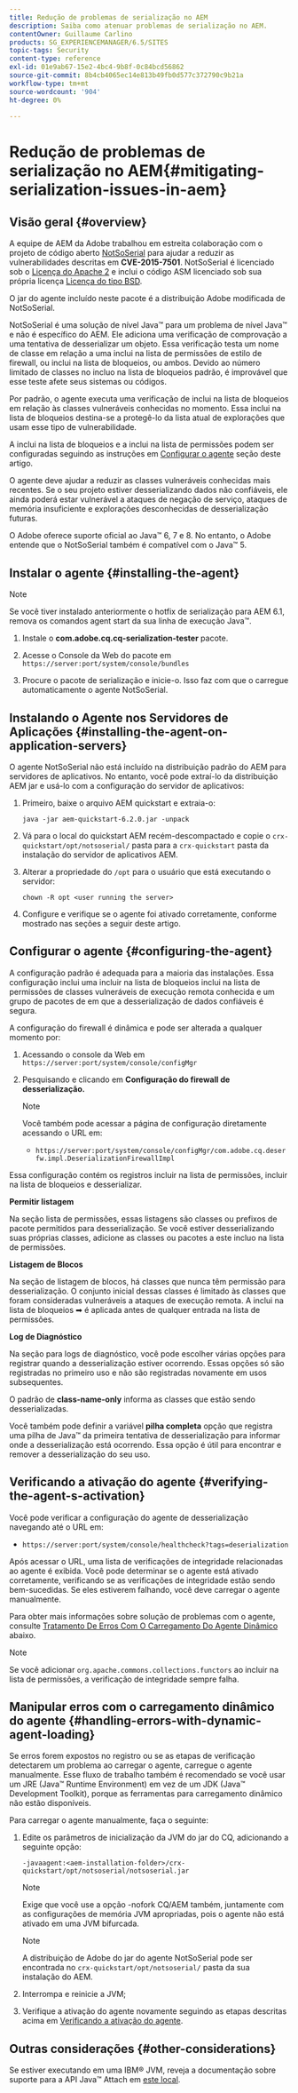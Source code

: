 ```yaml
---
title: Redução de problemas de serialização no AEM
description: Saiba como atenuar problemas de serialização no AEM.
contentOwner: Guillaume Carlino
products: SG_EXPERIENCEMANAGER/6.5/SITES
topic-tags: Security
content-type: reference
exl-id: 01e9ab67-15e2-4bc4-9b8f-0c84bcd56862
source-git-commit: 8b4cb4065ec14e813b49fb0d577c372790c9b21a
workflow-type: tm+mt
source-wordcount: '904'
ht-degree: 0%

---
```


# Redução de problemas de serialização no AEM{#mitigating-serialization-issues-in-aem}

## Visão geral {#overview}

A equipe de AEM da Adobe trabalhou em estreita colaboração com o projeto de código aberto [NotSoSerial](https://github.com/kantega/notsoserial) para ajudar a reduzir as vulnerabilidades descritas em **CVE-2015-7501**. NotSoSerial é licenciado sob o [Licença do Apache 2](https://www.apache.org/licenses/LICENSE-2.0) e inclui o código ASM licenciado sob sua própria licença [Licença do tipo BSD](https://asm.ow2.io/).

O jar do agente incluído neste pacote é a distribuição Adobe modificada de NotSoSerial.

NotSoSerial é uma solução de nível Java™ para um problema de nível Java™ e não é específico do AEM. Ele adiciona uma verificação de comprovação a uma tentativa de desserializar um objeto. Essa verificação testa um nome de classe em relação a uma inclui na lista de permissões de estilo de firewall, ou inclui na lista de bloqueios, ou ambos. Devido ao número limitado de classes no incluo na lista de bloqueios padrão, é improvável que esse teste afete seus sistemas ou códigos.

Por padrão, o agente executa uma verificação de inclui na lista de bloqueios em relação às classes vulneráveis conhecidas no momento. Essa inclui na lista de bloqueios destina-se a protegê-lo da lista atual de explorações que usam esse tipo de vulnerabilidade.

A inclui na lista de bloqueios e a inclui na lista de permissões podem ser configuradas seguindo as instruções em [Configurar o agente](/help/sites-administering/mitigating-serialization-issues.md#configuring-the-agent) seção deste artigo.

O agente deve ajudar a reduzir as classes vulneráveis conhecidas mais recentes. Se o seu projeto estiver desserializando dados não confiáveis, ele ainda poderá estar vulnerável a ataques de negação de serviço, ataques de memória insuficiente e explorações desconhecidas de desserialização futuras.

O Adobe oferece suporte oficial ao Java™ 6, 7 e 8. No entanto, o Adobe entende que o NotSoSerial também é compatível com o Java™ 5.

## Instalar o agente {#installing-the-agent}

>[!NOTE]
>
>Se você tiver instalado anteriormente o hotfix de serialização para AEM 6.1, remova os comandos agent start da sua linha de execução Java™.

1. Instale o **com.adobe.cq.cq-serialization-tester** pacote.

1. Acesse o Console da Web do pacote em `https://server:port/system/console/bundles`
1. Procure o pacote de serialização e inicie-o. Isso faz com que o carregue automaticamente o agente NotSoSerial.

## Instalando o Agente nos Servidores de Aplicações {#installing-the-agent-on-application-servers}

O agente NotSoSerial não está incluído na distribuição padrão do AEM para servidores de aplicativos. No entanto, você pode extraí-lo da distribuição AEM jar e usá-lo com a configuração do servidor de aplicativos:

1. Primeiro, baixe o arquivo AEM quickstart e extraia-o:

   ```shell
   java -jar aem-quickstart-6.2.0.jar -unpack
   ```

1. Vá para o local do quickstart AEM recém-descompactado e copie o `crx-quickstart/opt/notsoserial/` pasta para a `crx-quickstart` pasta da instalação do servidor de aplicativos AEM.

1. Alterar a propriedade do `/opt` para o usuário que está executando o servidor:

   ```shell
   chown -R opt <user running the server>
   ```

1. Configure e verifique se o agente foi ativado corretamente, conforme mostrado nas seções a seguir deste artigo.

## Configurar o agente {#configuring-the-agent}

A configuração padrão é adequada para a maioria das instalações. Essa configuração inclui uma incluir na lista de bloqueios inclui na lista de permissões de classes vulneráveis de execução remota conhecida e um grupo de pacotes de em que a desserialização de dados confiáveis é segura.

A configuração do firewall é dinâmica e pode ser alterada a qualquer momento por:

1. Acessando o console da Web em `https://server:port/system/console/configMgr`
1. Pesquisando e clicando em **Configuração do firewall de desserialização.**

   >[!NOTE]
   >
   Você também pode acessar a página de configuração diretamente acessando o URL em:
   >
   * `https://server:port/system/console/configMgr/com.adobe.cq.deserfw.impl.DeserializationFirewallImpl`

Essa configuração contém os registros incluir na lista de permissões, incluir na lista de bloqueios e desserializar.

**Permitir listagem**

Na seção lista de permissões, essas listagens são classes ou prefixos de pacote permitidos para desserialização. Se você estiver desserializando suas próprias classes, adicione as classes ou pacotes a este incluo na lista de permissões.

**Listagem de Blocos**

Na seção de listagem de blocos, há classes que nunca têm permissão para desserialização. O conjunto inicial dessas classes é limitado às classes que foram consideradas vulneráveis a ataques de execução remota. A inclui na lista de bloqueios ➡ é aplicada antes de qualquer entrada na lista de permissões.

**Log de Diagnóstico**

Na seção para logs de diagnóstico, você pode escolher várias opções para registrar quando a desserialização estiver ocorrendo. Essas opções só são registradas no primeiro uso e não são registradas novamente em usos subsequentes.

O padrão de **class-name-only** informa as classes que estão sendo desserializadas.

Você também pode definir a variável **pilha completa** opção que registra uma pilha de Java™ da primeira tentativa de desserialização para informar onde a desserialização está ocorrendo. Essa opção é útil para encontrar e remover a desserialização do seu uso.

## Verificando a ativação do agente {#verifying-the-agent-s-activation}

Você pode verificar a configuração do agente de desserialização navegando até o URL em:

* `https://server:port/system/console/healthcheck?tags=deserialization`

Após acessar o URL, uma lista de verificações de integridade relacionadas ao agente é exibida. Você pode determinar se o agente está ativado corretamente, verificando se as verificações de integridade estão sendo bem-sucedidas. Se eles estiverem falhando, você deve carregar o agente manualmente.

Para obter mais informações sobre solução de problemas com o agente, consulte [Tratamento De Erros Com O Carregamento Do Agente Dinâmico](#handling-errors-with-dynamic-agent-loading) abaixo.

>[!NOTE]
>
Se você adicionar `org.apache.commons.collections.functors` ao incluir na lista de permissões, a verificação de integridade sempre falha.

## Manipular erros com o carregamento dinâmico do agente {#handling-errors-with-dynamic-agent-loading}

Se erros forem expostos no registro ou se as etapas de verificação detectarem um problema ao carregar o agente, carregue o agente manualmente. Esse fluxo de trabalho também é recomendado se você usar um JRE (Java™ Runtime Environment) em vez de um JDK (Java™ Development Toolkit), porque as ferramentas para carregamento dinâmico não estão disponíveis.

Para carregar o agente manualmente, faça o seguinte:

1. Edite os parâmetros de inicialização da JVM do jar do CQ, adicionando a seguinte opção:

   ```shell
   -javaagent:<aem-installation-folder>/crx-quickstart/opt/notsoserial/notsoserial.jar
   ```

   >[!NOTE]
   >
   Exige que você use a opção -nofork CQ/AEM também, juntamente com as configurações de memória JVM apropriadas, pois o agente não está ativado em uma JVM bifurcada.

   >[!NOTE]
   >
   A distribuição de Adobe do jar do agente NotSoSerial pode ser encontrada no `crx-quickstart/opt/notsoserial/` pasta da sua instalação do AEM.

1. Interrompa e reinicie a JVM;

1. Verifique a ativação do agente novamente seguindo as etapas descritas acima em [Verificando a ativação do agente](/help/sites-administering/mitigating-serialization-issues.md#verifying-the-agent-s-activation).

## Outras considerações {#other-considerations}

Se estiver executando em uma IBM® JVM, reveja a documentação sobre suporte para a API Java™ Attach em [este local](https://www.ibm.com/docs/en/sdk-java-technology/8?topic=documentation-java-attach-api).
